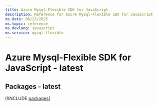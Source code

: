 ```yaml
---
title: Azure Mysql-Flexible SDK for JavaScript
description: Reference for Azure Mysql-Flexible SDK for JavaScript
ms.date: 08/22/2025
ms.topic: reference
ms.devlang: javascript
ms.service: mysql-flexible
---
```

# Azure Mysql-Flexible SDK for JavaScript - latest
## Packages - latest
[!INCLUDE [packages](mysql-flexible-index.md)]